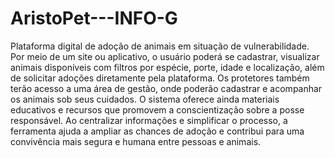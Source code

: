 # AristoPet---INFO-G
Plataforma digital de adoção de animais em situação de vulnerabilidade.
Por meio de um site ou aplicativo, o usuário poderá se cadastrar, visualizar animais disponíveis com filtros por espécie, porte, idade e localização, além de solicitar adoções diretamente pela plataforma. Os protetores também terão acesso a uma área de gestão, onde poderão cadastrar e acompanhar os animais sob seus cuidados. O sistema oferece ainda materiais educativos e recursos que promovem a conscientização sobre a posse responsável. Ao centralizar informações e simplificar o processo, a ferramenta ajuda a ampliar as chances de adoção e contribui para uma convivência mais segura e humana entre pessoas e animais.
